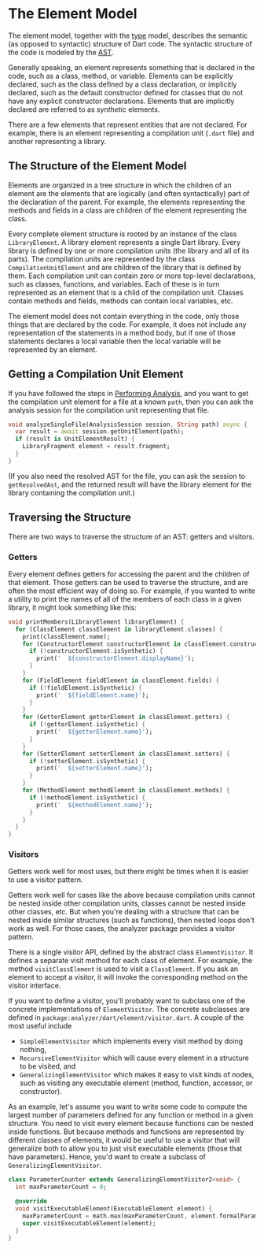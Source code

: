 # The Element Model

The element model, together with the [type][type] model, describes the semantic
(as opposed to syntactic) structure of Dart code. The syntactic structure of the
code is modeled by the [AST][ast].

Generally speaking, an element represents something that is declared in the
code, such as a class, method, or variable. Elements can be explicitly declared,
such as the class defined by a class declaration, or implicitly declared, such
as the default constructor defined for classes that do not have any explicit
constructor declarations. Elements that are implicitly declared are referred to
as _synthetic_ elements.

There are a few elements that represent entities that are not declared. For
example, there is an element representing a compilation unit (`.dart` file) and
another representing a library.

## The Structure of the Element Model

Elements are organized in a tree structure in which the children of an element
are the elements that are logically (and often syntactically) part of the
declaration of the parent. For example, the elements representing the methods
and fields in a class are children of the element representing the class.

Every complete element structure is rooted by an instance of the class
`LibraryElement`. A library element represents a single Dart library. Every
library is defined by one or more compilation units (the library and all of its
parts). The compilation units are represented by the class
`CompilationUnitElement` and are children of the library that is defined by
them. Each compilation unit can contain zero or more top-level declarations,
such as classes, functions, and variables. Each of these is in turn
represented as an element that is a child of the compilation unit. Classes
contain methods and fields, methods can contain local variables, etc.

The element model does not contain everything in the code, only those things
that are declared by the code. For example, it does not include any
representation of the statements in a method body, but if one of those
statements declares a local variable then the local variable will be represented
by an element.

## Getting a Compilation Unit Element

If you have followed the steps in [Performing Analysis][analysis], and you want
to get the compilation unit element for a file at a known `path`, then you can
ask the analysis session for the compilation unit representing that file.

```dart
void analyzeSingleFile(AnalysisSession session, String path) async {
  var result = await session.getUnitElement(path);
  if (result is UnitElementResult) {
    LibraryFragment element = result.fragment;
  }
}
```

(If you also need the resolved AST for the file, you can ask the session to
`getResolvedAst`, and the returned result will have the library element for the
library containing the compilation unit.)

## Traversing the Structure

There are two ways to traverse the structure of an AST: getters and visitors.

### Getters

Every element defines getters for accessing the parent and the children of that
element. Those getters can be used to traverse the structure, and are often the
most efficient way of doing so. For example, if you wanted to write a utility to
print the names of all of the members of each class in a given library,
it might look something like this:

```dart
void printMembers(LibraryElement libraryElement) {
  for (ClassElement classElement in libraryElement.classes) {
    print(classElement.name);
    for (ConstructorElement constructorElement in classElement.constructors) {
      if (!constructorElement.isSynthetic) {
        print('  ${constructorElement.displayName}');
      }
    }
    for (FieldElement fieldElement in classElement.fields) {
      if (!fieldElement.isSynthetic) {
        print('  ${fieldElement.name}');
      }
    }
    for (GetterElement getterElement in classElement.getters) {
      if (!getterElement.isSynthetic) {
        print('  ${getterElement.name}');
      }
    }
    for (SetterElement setterElement in classElement.setters) {
      if (!setterElement.isSynthetic) {
        print('  ${setterElement.name}');
      }
    }
    for (MethodElement methodElement in classElement.methods) {
      if (!methodElement.isSynthetic) {
        print('  ${methodElement.name}');
      }
    }
  }
}
```

### Visitors

Getters work well for most uses, but there might be times when it is easier to
use a visitor pattern.

Getters work well for cases like the above because compilation units cannot be
nested inside other compilation units, classes cannot be nested inside other
classes, etc. But when you're dealing with a structure that can be nested inside
similar structures (such as functions), then nested loops don't work as well.
For those cases, the analyzer package provides a visitor pattern.

There is a single visitor API, defined by the abstract class `ElementVisitor`.
It defines a separate visit method for each class of element. For example, the
method `visitClassElement` is used to visit a `ClassElement`. If you ask an
element to accept a visitor, it will invoke the corresponding method on the
visitor interface.

If you want to define a visitor, you'll probably want to subclass one of the
concrete implementations of `ElementVisitor`. The concrete subclasses are
defined in `package:analyzer/dart/element/visitor.dart`. A couple of the most
useful include
- `SimpleElementVisitor` which implements every visit method by doing nothing,
- `RecursiveElementVisitor` which will cause every element in a structure to be
  visited, and
- `GeneralizingElementVisitor` which makes it easy to visit kinds of nodes, such
  as visiting any executable element (method, function, accessor, or
  constructor).

As an example, let's assume you want to write some code to compute the largest
number of parameters defined for any function or method in a given structure.
You need to visit every element because functions can be nested inside
functions. But because methods and functions are represented by different
classes of elements, it would be useful to use a visitor that will generalize
both to allow you to just visit executable elements (those that have
parameters). Hence, you'd want to create a subclass of
`GeneralizingElementVisitor`.

```dart
class ParameterCounter extends GeneralizingElementVisitor2<void> {
  int maxParameterCount = 0;

  @override
  void visitExecutableElement(ExecutableElement element) {
    maxParameterCount = math.max(maxParameterCount, element.formalParameters.length);
    super.visitExecutableElement(element);
  }
}
```

[analysis]: analysis.md
[ast]: ast.md
[type]: type.md
